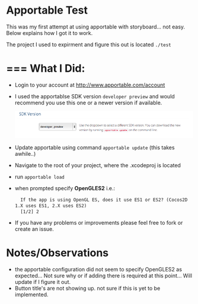 Apportable Test
===============

This was my first attempt at using apportable with storyboard... not easy. Below explains how I got it to work.

The project I used to expirment and figure this out is located `./test`

===
What I Did:
================
- Login to your account at http://www.apportable.com/account
- I used the apportablse SDK version `developer preview` and would recommend you use this one or a newer version if available.

	![image](https://raw.githubusercontent.com/danmorton/apportable_test/master/img/settings.png)
 
- Update apportable using command `apportable update` (this takes awhile..)
- Navigate to the root of your project, where the .xcodeproj is located
- run `apportable load`
- when prompted specify **OpenGLES2** i.e.:

		If the app is using OpenGL ES, does it use ES1 or ES2? (Cocos2D 1.X uses ES1, 2.X uses ES2)
		[1/2] 2
- If you have any problems or improvements please feel free to fork or create an issue.

Notes/Observations
==================

- the apportable configuration did not seem to specify OpenGLES2 as expected... Not sure why or if adding there is required at this point... Will update if I figure it out.
- Button title's are not showing up. not sure if this is yet to be implemented.

